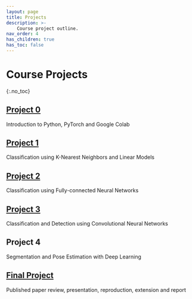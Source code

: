 ```yaml
---
layout: page
title: Projects
description: >-
    Course project outline.
nav_order: 4
has_children: true
has_toc: false
---
```


# Course Projects
{:.no_toc}

<!-- ## Table of contents
{: .no_toc .text-delta }

1. TOC
{:toc}

--- -->


## [Project 0](/projects/project0/)

Introduction to Python, PyTorch and Google Colab

## [Project 1](/projects/project1/)

Classification using K-Nearest Neighbors and Linear Models

## [Project 2](/projects/project2/)

Classification using Fully-connected Neural Networks

## [Project 3](/projects/project3/)

Classification and Detection using Convolutional Neural Networks

## Project 4

Segmentation and Pose Estimation with Deep Learning

## [Final Project](/projects/finalproject/)

Published paper review, presentation, reproduction, extension and report

